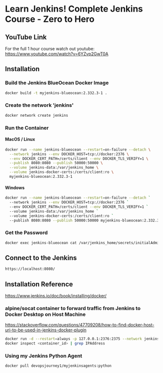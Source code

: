 # Learn Jenkins! Complete Jenkins Course - Zero to Hero

## YouTube Link

For the full 1 hour course watch out youtube:
<https://www.youtube.com/watch?v=6YZvp2GwT0A>

## Installation

### Build the Jenkins BlueOcean Docker Image

```bash
docker build -t myjenkins-blueocean:2.332.3-1 .
```

### Create the network 'jenkins'

```bash
docker network create jenkins
```

### Run the Container

#### MacOS / Linux

```bash
docker run --name jenkins-blueocean --restart=on-failure --detach \
  --network jenkins --env DOCKER_HOST=tcp://docker:2376 \
  --env DOCKER_CERT_PATH=/certs/client --env DOCKER_TLS_VERIFY=1 \
  --publish 8080:8080 --publish 50000:50000 \
  --volume jenkins-data:/var/jenkins_home \
  --volume jenkins-docker-certs:/certs/client:ro \
  myjenkins-blueocean:2.332.3-1
```

#### Windows

```bash
docker run --name jenkins-blueocean --restart=on-failure --detach `
  --network jenkins --env DOCKER_HOST=tcp://docker:2376 `
  --env DOCKER_CERT_PATH=/certs/client --env DOCKER_TLS_VERIFY=1 `
  --volume jenkins-data:/var/jenkins_home `
  --volume jenkins-docker-certs:/certs/client:ro `
  --publish 8080:8080 --publish 50000:50000 myjenkins-blueocean:2.332.3-1
```

### Get the Password

```bash
docker exec jenkins-blueocean cat /var/jenkins_home/secrets/initialAdminPassword
```

## Connect to the Jenkins

```bash
https://localhost:8080/
```

## Installation Reference

<https://www.jenkins.io/doc/book/installing/docker/>

### alpine/socat container to forward traffic from Jenkins to Docker Desktop on Host Machine

<https://stackoverflow.com/questions/47709208/how-to-find-docker-host-uri-to-be-used-in-jenkins-docker-plugin>

```bash
docker run -d --restart=always -p 127.0.0.1:2376:2375 --network jenkins -v /var/run/docker.sock:/var/run/docker.sock alpine/socat tcp-listen:2375,fork,reuseaddr unix-connect:/var/run/docker.sock
docker inspect <container_id> | grep IPAddress
```

### Using my Jenkins Python Agent

```bash
docker pull devopsjourney1/myjenkinsagents:python
```
